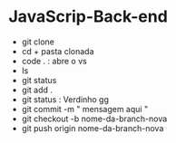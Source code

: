 # JavaScrip-Back-end

- git clone 
- cd + pasta clonada
- code . : abre o vs
- ls 
- git status 
- git add .
- git status : Verdinho gg
- git commit -m " mensagem aqui "
- git checkout -b nome-da-branch-nova
- git push origin  nome-da-branch-nova
